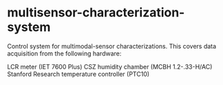# multisensor-characterization-system

Control system for multimodal-sensor characterizations. This covers data acquisition from the following hardware:

LCR meter (IET 7600 Plus)
CSZ humidity chamber (MCBH 1.2-.33-H/AC)
Stanford Research temperature controller (PTC10)
